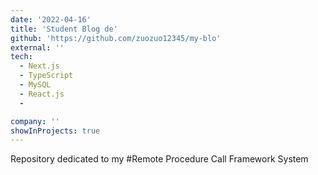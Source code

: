 ```yaml
---
date: '2022-04-16'
title: 'Student Blog de'
github: 'https://github.com/zuozuo12345/my-blo'
external: ''
tech:
  - Next.js
  - TypeScript
  - MySQL
  - React.js
  - 

company: ''
showInProjects: true
---
```

Repository dedicated to my #Remote Procedure Call Framework System
